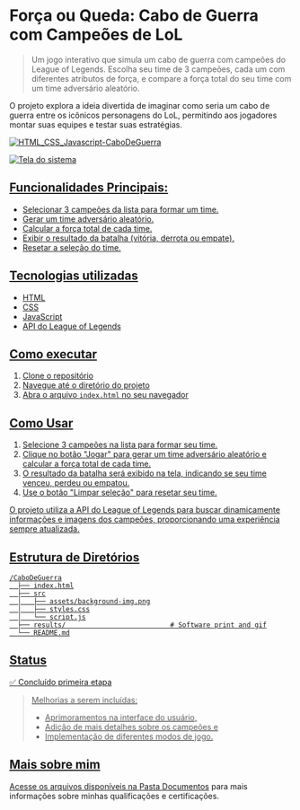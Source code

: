 # Força ou Queda: Cabo de Guerra com Campeões de LoL
> Um jogo interativo que simula um cabo de guerra com campeões do League of Legends. Escolha seu time de 3 campeões, cada um com diferentes atributos de força, e compare a força total do seu time com um time adversário aleatório.

O projeto explora a ideia divertida de imaginar como seria um cabo de guerra entre os icônicos personagens do LoL, permitindo aos jogadores montar suas equipes e testar suas estratégias.

<a href="https://vitoriapguimaraes.github.io/HTML_CSS_Javascript-CaboDeGuerra/"><img src="https://img.shields.io/badge/-Acesse:%20Cabo%20de%20Guerra-000000?style=for-the-badge" alt="HTML_CSS_Javascript-CaboDeGuerra">

![Tela do sistema](https://github.com/vitoriapguimaraes/HTML_CSS_Javascript-CaboDeGuerra/blob/main/results/game.gif)

## Funcionalidades Principais:

-   Selecionar 3 campeões da lista para formar um time.
-   Gerar um time adversário aleatório.
-   Calcular a força total de cada time.
-   Exibir o resultado da batalha (vitória, derrota ou empate).
-   Resetar a seleção do time.

## Tecnologias utilizadas
- HTML
- CSS
- JavaScript
- API do League of Legends

## Como executar
1.  Clone o repositório
2.  Navegue até o diretório do projeto 
3.  Abra o arquivo `index.html` no seu navegador

## Como Usar
1.  Selecione 3 campeões na lista para formar seu time.
2.  Clique no botão "Jogar" para gerar um time adversário aleatório e calcular a força total de cada time.
3.  O resultado da batalha será exibido na tela, indicando se seu time venceu, perdeu ou empatou.
4.  Use o botão "Limpar seleção" para resetar seu time.

O projeto utiliza a API do League of Legends para buscar dinamicamente informações e imagens dos campeões, proporcionando uma experiência sempre atualizada.

## Estrutura de Diretórios
```
/CaboDeGuerra
  ├── index.html
  ├── src
  │   ├── assets/background-img.png
  │   ├── styles.css
  │   └── script.js
  ├── results/                          # Software print and gif
  └── README.md
```

## Status

✅ Concluído primeira etapa

> Melhorias a serem incluídas:
> - Aprimoramentos na interface do usuário,
> - Adição de mais detalhes sobre os campeões e
> - Implementação de diferentes modos de jogo.

## Mais sobre mim
Acesse os arquivos disponíveis na [Pasta Documentos](https://github.com/vitoriapguimaraes/vitoriapguimaraes/tree/main/DOCUMENTOS) para mais informações sobre minhas qualificações e certificações.
